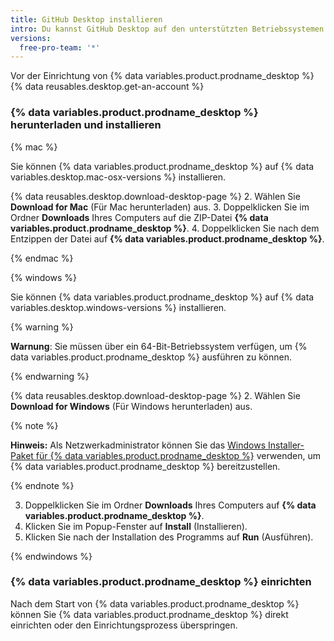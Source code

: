 ```yaml
---
title: GitHub Desktop installieren
intro: Du kannst GitHub Desktop auf den unterstützten Betriebssystemen Microsoft Windows und macOS installieren.
versions:
  free-pro-team: '*'
---
```


Vor der Einrichtung von {% data variables.product.prodname_desktop %} {% data reusables.desktop.get-an-account %}

### {% data variables.product.prodname_desktop %} herunterladen und installieren

{% mac %}

Sie können {% data variables.product.prodname_desktop %} auf {% data variables.desktop.mac-osx-versions %} installieren.

{% data reusables.desktop.download-desktop-page %}
2. Wählen Sie **Download for Mac** (Für Mac herunterladen) aus.
3. Doppelklicken Sie im Ordner **Downloads** Ihres Computers auf die ZIP-Datei **{% data variables.product.prodname_desktop %}**.
4. Doppelklicken Sie nach dem Entzippen der Datei auf **{% data variables.product.prodname_desktop %}**.

{% endmac %}

{% windows %}

Sie können {% data variables.product.prodname_desktop %} auf {% data variables.desktop.windows-versions %} installieren.

{% warning %}

**Warnung**: Sie müssen über ein 64-Bit-Betriebssystem verfügen, um {% data variables.product.prodname_desktop %} ausführen zu können.

{% endwarning %}

{% data reusables.desktop.download-desktop-page %}
2. Wählen Sie **Download for Windows** (Für Windows herunterladen) aus.

  {% note %}

  **Hinweis:** Als Netzwerkadministrator können Sie das [Windows Installer-Paket für {% data variables.product.prodname_desktop %}](/desktop/guides/getting-started-with-github-desktop/about-the-github-desktop-windows-installer-package/) verwenden, um {% data variables.product.prodname_desktop %} bereitzustellen.

  {% endnote %}

3. Doppelklicken Sie im Ordner **Downloads** Ihres Computers auf **{% data variables.product.prodname_desktop %}**.
4. Klicken Sie im Popup-Fenster auf **Install** (Installieren).
5. Klicken Sie nach der Installation des Programms auf **Run** (Ausführen).

{% endwindows %}

### {% data variables.product.prodname_desktop %} einrichten

Nach dem Start von {% data variables.product.prodname_desktop %} können Sie {% data variables.product.prodname_desktop %} direkt einrichten oder den Einrichtungsprozess überspringen.
